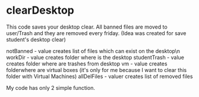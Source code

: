 # clearDesktop
This code saves your desktop clear. All banned files are moved to user/Trash and they are removed every friday. (Idea was created for save student's desktop clear)

notBanned    - value creates list of files which can exist on the desktop\n
workDir      - value creates folder where is the desktop
studentTrash - value creates folder where are trashes from desktop
vm           - value creates folderwhere are virtual boxes (it's only for me because I want to clear this folder with Virtual Machines)
allDelFiles  - valuer creates list of removed files

My code has only 2 simple function.
